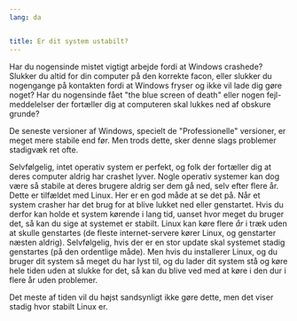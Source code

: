 ```yaml
---
lang: da


title: Er dit system ustabilt?
---
```


Har du nogensinde mistet vigtigt arbejde fordi at Windows crashede? Slukker du altid for din computer på den korrekte facon, eller slukker du nogengange på kontakten fordi at Windows fryser og ikke vil lade dig gøre noget? Har du nogensinde fået "the blue screen of death" eller nogen fejl-meddelelser der fortæller dig at computeren skal lukkes ned af obskure grunde? 

De seneste versioner af Windows, specielt de "Professionelle" versioner, er meget mere stabile end før. Men trods dette, sker denne slags problemer stadigvæk ret ofte.

Selvfølgelig, intet operativ system er perfekt, og folk der fortæller dig at deres computer aldrig har crashet lyver. Nogle operativ systemer kan dog være så stabile at deres brugere aldrig ser dem gå ned, selv efter flere år. Dette er tilfældet med Linux. Her er en god måde at se det på. Når et system crasher har det brug for at blive lukket ned eller genstartet. Hvis du derfor kan holde et system kørende i lang tid, uanset hvor meget du bruger det, så kan du sige at systemet er stabilt. Linux kan køre flere <i>år</i> i træk uden at skulle genstartes (de fleste internet-servere kører Linux, og genstarter næsten aldrig). Selvfølgelig, hvis der er en stor update skal systemet stadig genstartes (på den ordentlige måde). Men hvis du installerer Linux, og du bruger dit system så meget du har lyst til, og du lader dit system stå og køre hele tiden uden at slukke for det, så kan du blive ved med at køre i den dur i flere år uden problemer.

Det meste af tiden vil du højst sandsynligt ikke gøre dette, men det viser stadig hvor stabilt Linux er.




